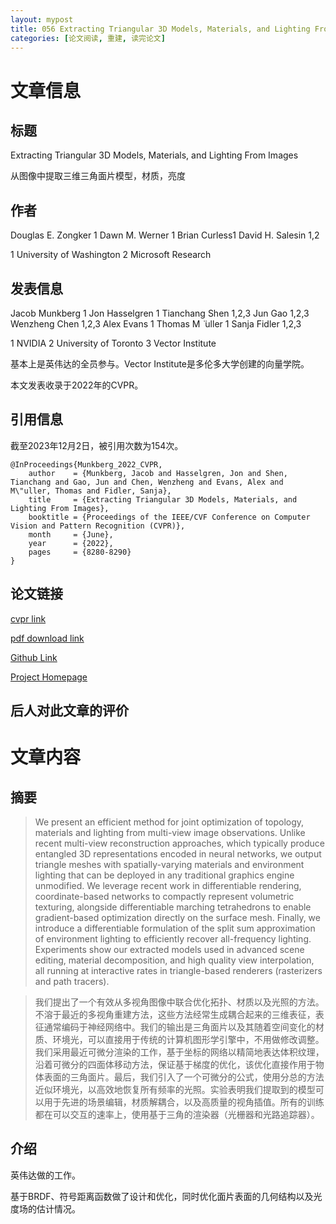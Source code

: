 ```yaml
---
layout: mypost
title: 056 Extracting Triangular 3D Models, Materials, and Lighting From Images
categories: [论文阅读, 重建, 读完论文]
---
```



# 文章信息

## 标题

Extracting Triangular 3D Models, Materials, and Lighting From Images

从图像中提取三维三角面片模型，材质，亮度

## 作者

Douglas E. Zongker 1 
Dawn M. Werner 1 
Brian Curless1 David H. Salesin 1,2

1 University of Washington
2 Microsoft Research



## 发表信息

Jacob Munkberg 1 Jon Hasselgren 1 Tianchang Shen 1,2,3 Jun Gao 1,2,3 Wenzheng Chen 1,2,3 Alex Evans 1 Thomas M ̈ uller 1 Sanja Fidler 1,2,3

1 NVIDIA 2 University of Toronto 3 Vector Institute

基本上是英伟达的全员参与。Vector Institute是多伦多大学创建的向量学院。

本文发表收录于2022年的CVPR。


## 引用信息

截至2023年12月2日，被引用次数为154次。

```
@InProceedings{Munkberg_2022_CVPR,
    author    = {Munkberg, Jacob and Hasselgren, Jon and Shen, Tianchang and Gao, Jun and Chen, Wenzheng and Evans, Alex and M\"uller, Thomas and Fidler, Sanja},
    title     = {Extracting Triangular 3D Models, Materials, and Lighting From Images},
    booktitle = {Proceedings of the IEEE/CVF Conference on Computer Vision and Pattern Recognition (CVPR)},
    month     = {June},
    year      = {2022},
    pages     = {8280-8290}
}
```

## 论文链接

[cvpr link](https://openaccess.thecvf.com/content/CVPR2022/html/Munkberg_Extracting_Triangular_3D_Models_Materials_and_Lighting_From_Images_CVPR_2022_paper.html)

[pdf download link](https://openaccess.thecvf.com/content/CVPR2022/papers/Munkberg_Extracting_Triangular_3D_Models_Materials_and_Lighting_From_Images_CVPR_2022_paper.pdf)

[Github Link](https://github.com/NVlabs/nvdiffrec)

[Project Homepage](https://nvlabs.github.io/nvdiffrec/)


## 后人对此文章的评价


# 文章内容

## 摘要

> We present an efficient method for joint optimization of topology, materials and lighting from multi-view image observations. Unlike recent multi-view reconstruction approaches, which typically produce entangled 3D representations encoded in neural networks, we output triangle meshes with spatially-varying materials and environment lighting that can be deployed in any traditional graphics engine unmodified. We leverage recent work in differentiable rendering, coordinate-based networks to compactly represent volumetric texturing, alongside differentiable marching tetrahedrons to enable gradient-based optimization directly on the surface mesh. Finally, we introduce a differentiable formulation of the split sum approximation of environment lighting to efficiently recover all-frequency lighting. Experiments show our extracted models used in advanced scene editing, material decomposition, and high quality view interpolation, all running at interactive rates in triangle-based renderers (rasterizers and path tracers).

> 我们提出了一个有效从多视角图像中联合优化拓扑、材质以及光照的方法。不溶于最近的多视角重建方法，这些方法经常生成耦合起来的三维表征，表征通常编码于神经网络中。我们的输出是三角面片以及其随着空间变化的材质、环境光，可以直接用于传统的计算机图形学引擎中，不用做修改调整。我们采用最近可微分渲染的工作，基于坐标的网络以精简地表达体积纹理，沿着可微分的四面体移动方法，保证基于梯度的优化，该优化直接作用于物体表面的三角面片。最后，我们引入了一个可微分的公式，使用分总的方法近似环境光，以高效地恢复所有频率的光照。实验表明我们提取到的模型可以用于先进的场景编辑，材质解耦合，以及高质量的视角插值。所有的训练都在可以交互的速率上，使用基于三角的渲染器（光栅器和光路追踪器）。

## 介绍

英伟达做的工作。

基于BRDF、符号距离函数做了设计和优化，同时优化面片表面的几何结构以及光度场的估计情况。
